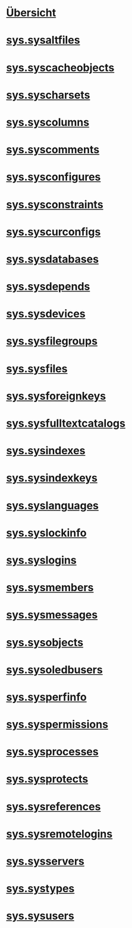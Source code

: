 # [Übersicht](system-compatibility-views-transact-sql.md)  
# [sys.sysaltfiles](sys-sysaltfiles-transact-sql.md)  
# [sys.syscacheobjects](sys-syscacheobjects-transact-sql.md)  
# [sys.syscharsets](sys-syscharsets-transact-sql.md)  
# [sys.syscolumns](sys-syscolumns-transact-sql.md)  
# [sys.syscomments](sys-syscomments-transact-sql.md)  
# [sys.sysconfigures](sys-sysconfigures-transact-sql.md)  
# [sys.sysconstraints](sys-sysconstraints-transact-sql.md)  
# [sys.syscurconfigs](sys-syscurconfigs-transact-sql.md)  
# [sys.sysdatabases](sys-sysdatabases-transact-sql.md)  
# [sys.sysdepends](sys-sysdepends-transact-sql.md)  
# [sys.sysdevices](sys-sysdevices-transact-sql.md)  
# [sys.sysfilegroups](sys-sysfilegroups-transact-sql.md)  
# [sys.sysfiles](sys-sysfiles-transact-sql.md)  
# [sys.sysforeignkeys](sys-sysforeignkeys-transact-sql.md)  
# [sys.sysfulltextcatalogs](sys-sysfulltextcatalogs-transact-sql.md)  
# [sys.sysindexes](sys-sysindexes-transact-sql.md)  
# [sys.sysindexkeys](sys-sysindexkeys-transact-sql.md)  
# [sys.syslanguages](sys-syslanguages-transact-sql.md)  
# [sys.syslockinfo](sys-syslockinfo-transact-sql.md)  
# [sys.syslogins](sys-syslogins-transact-sql.md)  
# [sys.sysmembers](sys-sysmembers-transact-sql.md)  
# [sys.sysmessages](sys-sysmessages-transact-sql.md)  
# [sys.sysobjects](sys-sysobjects-transact-sql.md)  
# [sys.sysoledbusers](sys-sysoledbusers-transact-sql.md)  
# [sys.sysperfinfo](sys-sysperfinfo-transact-sql.md)  
# [sys.syspermissions](sys-syspermissions-transact-sql.md)  
# [sys.sysprocesses](sys-sysprocesses-transact-sql.md)  
# [sys.sysprotects](sys-sysprotects-transact-sql.md)  
# [sys.sysreferences](sys-sysreferences-transact-sql.md)  
# [sys.sysremotelogins](sys-sysremotelogins-transact-sql.md)  
# [sys.sysservers](sys-sysservers-transact-sql.md)  
# [sys.systypes](sys-systypes-transact-sql.md)  
# [sys.sysusers](sys-sysusers-transact-sql.md)  
